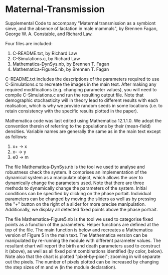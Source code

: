 # Maternal-Transmission
Supplemental Code to accompany "Maternal transmission as a symbiont sieve, and the absence of lactation in male mammals", by Brennen Fagan, George W. A. Constable, and Richard Law.

Four files are included:

1. C-README.txt, by Richard Law
2. C-Simulations.c, by Richard Law
3. Mathematica-DynSys.nb, by Brennen T. Fagan
4. Mathematica-Figure5.nb, by Brennen T. Fagan

C-README.txt includes the descriptions of the parameters required to use C-Simulations.c to recreate the images in the main text. After making any required modifications (e.g. changing parameter values), you will need to compile C-Simulations.c and run the resulting output file. Note that demographic stochasticity will in theory lead to different results with each realisation, which is why we provide random seeds in some locations (i.e. to retain consistency with the specific results plotted in the paper).

Mathematica code was last edited using Mathematica 12.1.1.0. We adopt the convention therein of referring to the populations by their (mean-field) densities. Variable names are generally the same as in the main text except as follows:

1. x+ -> x
2. x- -> y
3. e0 -> m

The file Mathematica-DynSys.nb is the tool we used to analyse and robustness check the system. It comprises an implementation of the dynamical system as a manipulate object, which allows the user to dynamically change the parameters used. Note that there are three methods to dynamically change the parameters of the system. Initial conditions can be specified by clicking on the phase portait. Individual parameters can be changed by moving the sliders as well as by pressing the "+" button on the right of a slider for more precise manipulation. Additionally, we display all detected fixed points above the phase portrait.

The file Mathematica-Figure5.nb is the tool we used to categorise fixed points as a function of the parameters. Helper functions are defined at the top of the file. The main function is below and recreates a Mathematica version of Figure 5 in the main text. The Mathematica version can be manipulated by re-running the module with different parameter values. The resultant chart will report the birth and death parameters used to construct it (above), as well as all fixed point combinations identified (by color, below). Note also that the chart is plotted "pixel-by-pixel"; zooming in will separate out the pixels. The number of pixels plotted can be increased by changing the step sizes of m and w (in the module declaration).

